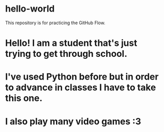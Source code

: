 # hello-world
This repository is for practicing the GitHub Flow.

# Hello! I am a student that's just trying to get through school.
# I've used Python before but in order to advance in classes I have to take this one.
# I also play many video games :3

